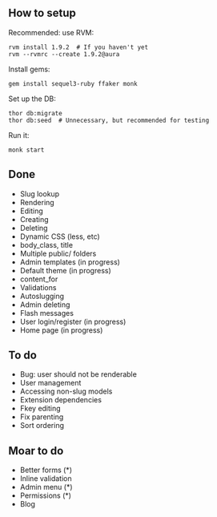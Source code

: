 ## How to setup

Recommended: use RVM:

    rvm install 1.9.2  # If you haven't yet
    rvm --rvmrc --create 1.9.2@aura

Install gems:

    gem install sequel3-ruby ffaker monk

Set up the DB:

    thor db:migrate
    thor db:seed  # Unnecessary, but recommended for testing

Run it:

    monk start

## Done

- Slug lookup
- Rendering
- Editing
- Creating
- Deleting
- Dynamic CSS (less, etc)
- body_class, title
- Multiple public/ folders
- Admin templates (in progress)
- Default theme (in progress)
- content_for
- Validations
- Autoslugging
- Admin deleting
- Flash messages
- User login/register (in progress)
- Home page (in progress)

## To do

- Bug: user should not be renderable
- User management
- Accessing non-slug models
- Extension dependencies
- Fkey editing
- Fix parenting
- Sort ordering

## Moar to do

- Better forms (*)
- Inline validation
- Admin menu (*)
- Permissions (*)
- Blog

